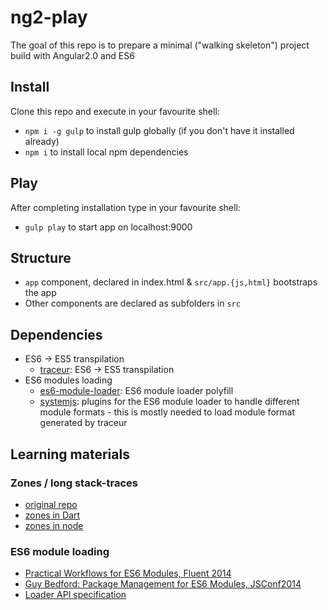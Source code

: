 ng2-play
========

The goal of this repo is to prepare a minimal ("walking skeleton") project build with Angular2.0 and ES6

## Install

Clone this repo and execute in your favourite shell:

* `npm i -g gulp` to install gulp globally (if you don't have it installed already)
* `npm i` to install local npm dependencies

## Play

After completing installation type in your favourite shell:

* `gulp play` to start app on localhost:9000

## Structure

- `app` component, declared in index.html & `src/app.{js,html}` bootstraps the app
- Other components are declared as subfolders in `src`

## Dependencies

* ES6 -> ES5 transpilation
    * [traceur](https://github.com/google/traceur-compiler): ES6 -> ES5 transpilation
* ES6 modules loading
    * [es6-module-loader](https://github.com/ModuleLoader/es6-module-loader): ES6 module loader polyfill
    * [systemjs](https://github.com/systemjs/systemjs): plugins for the ES6 module loader to handle different module formats - this is mostly needed to load module format generated by traceur

## Learning materials

### Zones / long stack-traces

* [original repo](https://github.com/angular/zone.js)
* [zones in Dart](https://www.dartlang.org/articles/zones/)
* [zones in node](http://strongloop.com/strongblog/comparing-node-js-promises-trycatch-zone-js-angular/)

### ES6 module loading

* [Practical Workflows for ES6 Modules, Fluent 2014](https://www.youtube.com/watch?v=0VUjM-jJf2U)
* [Guy Bedford: Package Management for ES6 Modules, JSConf2014](https://www.youtube.com/watch?v=szJjsduHBQQ)
* [Loader API specification](http://whatwg.github.io/loader/) 
